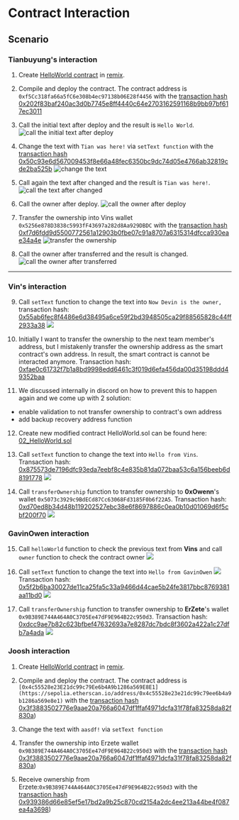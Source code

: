 # Contract Interaction

## Scenario

### Tianbuyung's interaction

1. Create [HelloWorld contract](../contracts/01_HelloWorld.sol) in [remix](https://remix.ethereum.org/).

2. Compile and deploy the contract. The contract address is `0xf5Cc318fa66a5fC6e308b4ec97138b06E28f4456` with the [transaction hash 0x202f83baf240ac3d0b7745e8ff4440c64e2703162591168b9bb97bf617ec3011](https://sepolia.etherscan.io/tx/0x202f83baf240ac3d0b7745e8ff4440c64e2703162591168b9bb97bf617ec3011)

3. Call the initial text after deploy and the result is `Hello World`.
   ![call the initial text after deploy](<Screenshot 2024-08-09 at 13.11.51.png>)

4. Change the text with `Tian was here!` via `setText function` with the [transaction hash 0x50c93e6d567009453f8e66a48fec6350bc9dc74d05e4766ab32819cde2ba525b](https://sepolia.etherscan.io/tx/0x50c93e6d567009453f8e66a48fec6350bc9dc74d05e4766ab32819cde2ba525b)
   ![change the text](<Screenshot 2024-08-09 at 13.17.00.png>)

5. Call again the text after changed and the result is `Tian was here!`.
   ![call the text after changed](<Screenshot 2024-08-09 at 13.18.08.png>)

6. Call the owner after deploy.
   ![call the owner after deploy](<Screenshot 2024-08-09 at 13.13.34.png>)

7. Transfer the ownership into Vins wallet `0x5256e878D3838c5993fF43697a282d8Aa929DBDC` with the [transaction hash 0xf7d6fdd9d5500772561a12903b0fbe07c91a8707a6315314dfcca930eae34a4e](https://sepolia.etherscan.io/tx/0xf7d6fdd9d5500772561a12903b0fbe07c91a8707a6315314dfcca930eae34a4e)
   ![transfer the ownership](<Screenshot 2024-08-09 at 16.58.11.png>)

8. Call the owner after transferred and the result is changed.
   ![call the owner after transferred](<Screenshot 2024-08-09 at 16.59.46.png>)

---

### Vin's interaction

9. Call `setText` function to change the text into `Now Devin is the owner,`
transaction hash: [0x55ab6fec8f4486e6d38495a6ce59f2bd3948505ca29f88565828c44ff2933a38](https://sepolia.etherscan.io/tx/0x55ab6fec8f4486e6d38495a6ce59f2bd3948505ca29f88565828c44ff2933a38) ![](<Screenshot 2024-08-09 at 22.21.29.png>)

10. Initially I want to transfer the ownership to the next team member's address, but I mistakenly transfer the ownership address as the smart contract's own address. In result, the smart contract is cannot be interacted anymore. Transaction hash: [0xfae0c61732f7b1a8bd9998edd6461c3f019d6efa456da00d35198ddd49352baa](https://sepolia.etherscan.io/tx/0xfae0c61732f7b1a8bd9998edd6461c3f019d6efa456da00d35198ddd49352baa)

11. We discussed internally in discord on how to prevent this to happen again and we come up with 2 solution:

- enable validation to not transfer ownership to contract's own address
- add backup recovery address function

12. Create new modified contract HelloWorld.sol can be found here: [02_HelloWorld.sol](../contracts/01_HelloWorld.sol)

13. Call `setText` function to change the text into `Hello from Vins`. Transaction hash: [0x875573de7196dfc93eda7eebf8c4e835b81da072baa53c6a156beeb6d8191778](https://sepolia.etherscan.io/tx/0x875573de7196dfc93eda7eebf8c4e835b81da072baa53c6a156beeb6d8191778) ![](<Screenshot 2024-08-09 at 23.02.01.png>)

14. Call `transferOwnership` function to transfer ownership to **0xOwenn**'s wallet `0x5073c3929c9BdECd87Cc63068Fd3185F0b6f22A5`. Transaction hash: [0xd70ed8b34d48b119202527ebc38e6f8697886c0ea0b10d01069d6f5cbf200f70](https://sepolia.etherscan.io/tx/0xd70ed8b34d48b119202527ebc38e6f8697886c0ea0b10d01069d6f5cbf200f70) ![](<Screenshot 2024-08-09 at 23.06.36.png>)


### GavinOwen interaction

15. Call `helloWorld` function to check the previous text from **Vins** and call `owner` function to check the contract owner ![](<Screenshot 2024-08-10 at 18.36.32.png>)

16. Call `setText` function to change the text into `Hello from GavinOwen` ![](<Screenshot 2024-08-10 at 18.37.26.png>)
    Transaction hash: [0x5f2b6ba30027de11ca25fa5c33a9466d44cae5b24fe3817bbc8769381aa11bd0](https://sepolia.etherscan.io/tx/0x5f2b6ba30027de11ca25fa5c33a9466d44cae5b24fe3817bbc8769381aa11bd0) ![](<Screenshot 2024-08-10 at 19.09.29.png>)

17. Call `transferOwnership` function to transfer ownership to **ErZete**'s wallet `0x9B389E744A464A0C3705Ee47dF9E964B22c950d3`. Transaction hash: [0xdcc9ae7b82c623bfbef47632693a7e8287dc7bdc8f3602a422a1c27dfb7a4ada](https://sepolia.etherscan.io/tx/0xdcc9ae7b82c623bfbef47632693a7e8287dc7bdc8f3602a422a1c27dfb7a4ada) ![](<Screenshot 2024-08-10 at 20.45.53.png>)


### Joosh interaction

1. Create [HelloWorld contract](../contracts/01_HelloWorld.sol) in [remix](https://remix.ethereum.org/).

2. Compile and deploy the contract. The contract address is `[0x4c55528e23E21dc99c79Ee6b4A9b1286a569E8E1](https://sepolia.etherscan.io/address/0x4c55528e23e21dc99c79ee6b4a9b1286a569e8e1)` with the [transaction hash 0x3f3883502776e9aae20a766a6047df1ffaf4971dcfa31f78fa83258da82f830a](https://sepolia.etherscan.io/address/0x4c55528e23e21dc99c79ee6b4a9b1286a569e8e1))
3. Change the text with `aasdf!` via `setText function`
4. Transfer the ownership into Erzete wallet `0x9B389E744A464A0C3705Ee47dF9E964B22c950d3` with the [transaction hash 0x3f3883502776e9aae20a766a6047df1ffaf4971dcfa31f78fa83258da82f830a](https://sepolia.etherscan.io/tx/0x3f3883502776e9aae20a766a6047df1ffaf4971dcfa31f78fa83258da82f830a))
5. Receive ownership from Erzete:`0x9B389E744A464A0C3705Ee47dF9E964B22c950d3` with the [transaction hash 0x939386d66e85ef5e17bd2a9b25c870cd2154a2dc4ee213a44be4f087ea4a3698](https://sepolia.etherscan.io/address/0x9b389e744a464a0c3705ee47df9e964b22c950d3))

   
